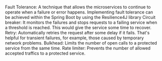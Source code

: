 Fault Tolerance: A technique that allows the microservices to continue to operate when a failure or error happens. Implementing fault tolerance can be achieved within the Spring Boot by using the Resilience4J library
Circuit breaker: It monitors the failures and stops requests to a failing service when a threshold is reached. This would give the service some time to recover.
Retry: Automatically retries the request after some delay if it fails. That's helpful for transient failures, for example, those caused by temporary network problems.
Bulkhead: Limits the number of open calls to a protected service from the same time.
Rate limiter: Prevents the number of allowed accepted traffics to a protected service.
